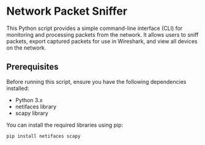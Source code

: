 # Network Packet Sniffer

This Python script provides a simple command-line interface (CLI) for monitoring and processing packets from the network. It allows users to sniff packets, export captured packets for use in Wireshark, and view all devices on the network.

## Prerequisites

Before running this script, ensure you have the following dependencies installed:
- Python 3.x
- netifaces library
- scapy library

You can install the required libraries using pip:

```bash
pip install netifaces scapy
